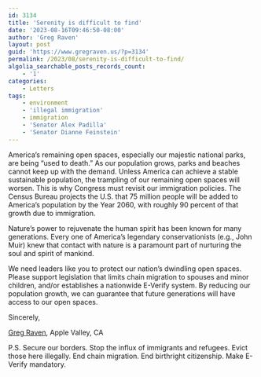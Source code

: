 ```yaml
---
id: 3134
title: 'Serenity is difficult to find'
date: '2023-08-16T09:46:50-08:00'
author: 'Greg Raven'
layout: post
guid: 'https://www.gregraven.us/?p=3134'
permalink: /2023/08/serenity-is-difficult-to-find/
algolia_searchable_posts_records_count:
    - '1'
categories:
    - Letters
tags:
    - environment
    - 'illegal immigration'
    - immigration
    - 'Senator Alex Padilla'
    - 'Senator Dianne Feinstein'
---
```


America’s remaining open spaces, especially our majestic national parks, are being “used to death.” As our population grows, parks and beaches cannot keep up with the demand. Unless America can achieve a stable sustainable population, the trampling of our remaining open spaces will worsen. This is why Congress must revisit our immigration policies. The Census Bureau projects the U.S. that 75 million people will be added to America’s population by the Year 2060, with roughly 90 percent of that growth due to immigration.

Nature’s power to rejuvenate the human spirit has been known for many generations. Every one of America’s legendary conservationists (e.g., John Muir) knew that contact with nature is a paramount part of nurturing the soul and spirit of mankind.

We need leaders like you to protect our nation’s dwindling open spaces. Please support legislation that limits chain migration to spouses and minor children, and/or establishes a nationwide E-Verify system. By reducing our population growth, we can guarantee that future generations will have access to our open spaces.

Sincerely,

[Greg Raven](https://www.gregraven.org/), Apple Valley, CA

P.S. Secure our borders. Stop the influx of immigrants and refugees. Evict those here illegally. End chain migration. End birthright citizenship. Make E-Verify mandatory.